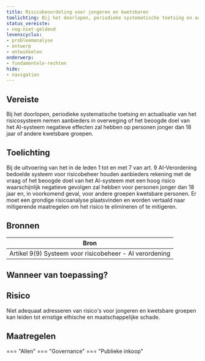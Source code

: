```yaml
---
title: Risicobeoordeling voor jongeren en kwetsbaren
toelichting: Bij het doorlopen, periodieke systematische toetsing en actualisatie van het risicosysteem nemen aanbieders in overweging of het beoogde doel van het AI-systeem negatieve effecten zal hebben op personen jonger dan 18 jaar of andere kwetsbare groepen.
status_vereiste:
- nog-niet-geldend
levenscyclus:
- probleemanalyse
- ontwerp
- ontwikkelen
onderwerp:
- fundamentele-rechten
hide:
- navigation
---
```


<!-- tags -->
## Vereiste

Bij het doorlopen, periodieke systematische toetsing en actualisatie van het risicosysteem nemen aanbieders in overweging of het beoogde doel van het AI-systeem negatieve effecten zal hebben op personen jonger dan 18 jaar of andere kwetsbare groepen.

## Toelichting

Bij de uitvoering van het in de leden 1 tot en met 7 van art.
9 AI-Verordening bedoelde systeem voor risicobeheer houden aanbieders rekening met de vraag of het beoogde doel van het AI-systeem met een hoog risico waarschijnlijk negatieve gevolgen zal hebben voor personen jonger dan 18 jaar en, in voorkomend geval, voor andere groepen kwetsbare personen. Er moet een grondige risicoanalyse plaatsvinden en worden vertaald naar mitigerende maatregelen om het risico te elimineren of te mitigeren.

## Bronnen

| Bron                        |
|-----------------------------|
|Artikel 9(9) Systeem voor risicobeheer -  AI verordening|

## Wanneer van toepassing?


## Risico

Niet adequaat adresseren van risico's voor jongeren en kwetsbare groepen kan leiden tot ernstige ethische en maatschappelijke schade.


## Maatregelen

=== "Allen"
	<!-- list_maatregelen vereiste/risicobeoordeling_voor_jongeren_en_kwetsbaren -->
=== "Governance"
	<!-- list_maatregelen vereiste/risicobeoordeling_voor_jongeren_en_kwetsbaren onderwerp/governance -->
=== "Publieke inkoop"
	<!-- list_maatregelen vereiste/risicobeoordeling_voor_jongeren_en_kwetsbaren onderwerp/publieke-inkoop -->
